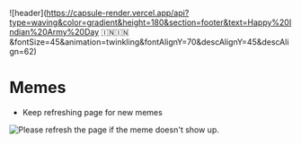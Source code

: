 ![header](https://capsule-render.vercel.app/api?type=waving&color=gradient&height=180&section=footer&text=Happy%20Indian%20Army%20Day 🇮🇳🇮🇳&fontSize=45&animation=twinkling&fontAlignY=70&descAlignY=45&descAlign=62)

# Memes 
- Keep refreshing page for new memes 

<img src='https://random-memer.herokuapp.com/' title="Meme" alt="Please refresh the page if the meme doesn't show up.">
